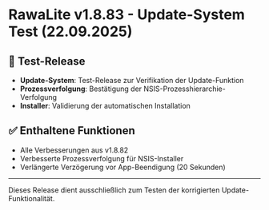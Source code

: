 # RawaLite v1.8.83 - Update-System Test (22.09.2025)

## 🧪 Test-Release

- **Update-System**: Test-Release zur Verifikation der Update-Funktion
- **Prozessverfolgung**: Bestätigung der NSIS-Prozesshierarchie-Verfolgung
- **Installer**: Validierung der automatischen Installation

## ✅ Enthaltene Funktionen

- Alle Verbesserungen aus v1.8.82
- Verbesserte Prozessverfolgung für NSIS-Installer
- Verlängerte Verzögerung vor App-Beendigung (20 Sekunden)

---

Dieses Release dient ausschließlich zum Testen der korrigierten Update-Funktionalität.